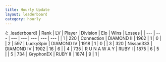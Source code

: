 ```yaml
---
title: Hourly Update
layout: leaderboard
category: hourly
---
```


{: .leaderboard}
| Rank | LV | Player | Division | Elo | Wins | Losses |
| --- | --- | --- | --- | --- | --- | --- |
| <span data-change="0">1</span> | 220 | <span title="ID: 539711">Connection</span> | DIAMOND II | <span data-change="0">1962</span> | <span data-change="0">1</span> | <span data-change="0">0</span> |
| <span data-change="0">2</span> | 597 | <span title="ID: 498412">LuckySpin</span> | DIAMOND IV | <span data-change="0">1918</span> | <span data-change="0">1</span> | <span data-change="0">0</span> |
| <span data-change="3">3</span> | 320 | <span title="ID: 30702">Nissan333</span> | DIAMOND IV | <span data-change="57">1902</span> | <span data-change="8">16</span> | <span data-change="3">6</span> |
| <span data-change="0">4</span> | 735 | <span title="ID: 66144">R U N A W A Y</span> | RUBY I | <span data-change="17">1875</span> | <span data-change="4">6</span> | <span data-change="3">5</span> |
| <span data-change="4">5</span> | 734 | <span title="ID: 315148">GryphonEX</span> | RUBY II | <span data-change="50">1874</span> | <span data-change="4">9</span> | <span data-change="0">1</span> |